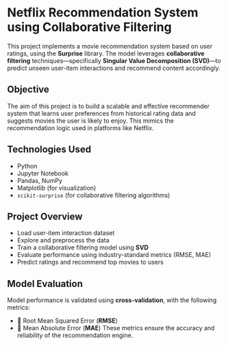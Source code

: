 #  Netflix Recommendation System using Collaborative Filtering
This project implements a movie recommendation system based on user ratings, using the **Surprise** library. The model leverages **collaborative filtering** techniques—specifically **Singular Value Decomposition (SVD)**—to predict unseen user-item interactions and recommend content accordingly.

##  Objective
The aim of this project is to build a scalable and effective recommender system that learns user preferences from historical rating data and suggests movies the user is likely to enjoy. This mimics the recommendation logic used in platforms like Netflix.

## Technologies Used
- Python
- Jupyter Notebook
- Pandas, NumPy
- Matplotlib (for visualization)
- `scikit-surprise` (for collaborative filtering algorithms)

## Project Overview
- Load user-item interaction dataset
- Explore and preprocess the data
- Train a collaborative filtering model using **SVD**
- Evaluate performance using industry-standard metrics (RMSE, MAE)
- Predict ratings and recommend top movies to users

## Model Evaluation
Model performance is validated using **cross-validation**, with the following metrics:
- 🔸 Root Mean Squared Error (**RMSE**)
- 🔸 Mean Absolute Error (**MAE**)
These metrics ensure the accuracy and reliability of the recommendation engine.


